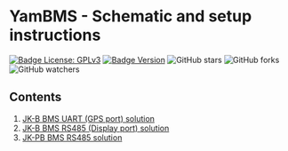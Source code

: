 # YamBMS - Schematic and setup instructions

[![Badge License: GPLv3](https://img.shields.io/badge/License-GPLv3-brightgreen.svg)](https://www.gnu.org/licenses/gpl-3.0)
[![Badge Version](https://img.shields.io/github/v/release/Sleeper85/esphome-yambms?include_prereleases&color=yellow&logo=DocuSign&logoColor=white)](https://github.com/Sleeper85/esphome-yambms/releases/latest)
![GitHub stars](https://img.shields.io/github/stars/Sleeper85/esphome-yambms)
![GitHub forks](https://img.shields.io/github/forks/Sleeper85/esphome-yambms)
![GitHub watchers](https://img.shields.io/github/watchers/Sleeper85/esphome-yambms)

## Contents

1) [JK-B BMS UART (GPS port) solution](BMS_JK-B_UART_solution.md)
2) [JK-B BMS RS485 (Display port) solution](BMS_JK-B_RS485_DISPLAY_solution.md)
3) [JK-PB BMS RS485 solution](BMS_JK-PB_RS485_solution.md)